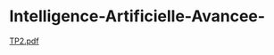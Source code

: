 # Intelligence-Artificielle-Avancee-
[TP2.pdf](https://github.com/jouhaina-nasri/TP2-Apprentissage-Artificielle/files/10411769/TP2.pdf)
